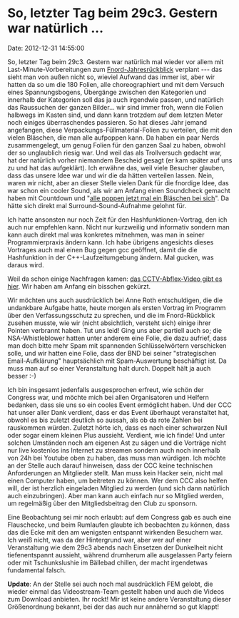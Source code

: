 So, letzter Tag beim 29c3. Gestern war natürlich \...
=====================================================

Date: 2012-12-31 14:55:00

So, letzter Tag beim 29c3. Gestern war natürlich mal wieder vor allem
mit Last-Minute-Vorbereitungen zum
[Fnord-Jahresrückblick](http://www.youtube.com/watch?v=X9PlIg5ZWZE)
verplant --- das sieht man von außen nicht so, wieviel Aufwand das immer
ist, aber wir hatten da so um die 180 Folien, alle choreographiert und
mit dem Versuch eines Spannungsbogens, Übergänge zwischen den Kategorien
und innerhalb der Kategorien soll das ja auch irgendwie passen, und
natürlich das Raussuchen der ganzen Bilder\... wir sind immer froh, wenn
die Folien halbwegs im Kasten sind, und dann kann trotzdem auf dem
letzten Meter noch einiges überraschendes passieren. So hat dieses Jahr
jemand angefangen, diese Verpackungs-Füllmaterial-Folien zu verteilen,
die mit den vielen Bläschen, die man alle aufpoppen kann. Da haben ein
paar Nerds zusammengelegt, um genug Folien für den ganzen Saal zu haben,
obwohl der so unglaublich riesig war. Und weil das als Trollversuch
gedacht war, hat der natürlich vorher niemandem Bescheid gesagt (er kam
später auf uns zu und hat das aufgeklärt). Ich erwähne das, weil viele
Besucher glauben, dass das unsere Idee war und wir die da hätten
verteilen lassen. Nein, waren wir nicht, aber an dieser Stelle vielen
Dank für die fnordige Idee, das war schon ein cooler Sound, als wir am
Anfang einen Soundcheck gemacht haben mit Countdown und \"[alle poppen
jetzt mal ein Bläschen bei
sich](https://soundcloud.com/tasmo/29c3-poppen-at-29c3)\". Da hätte sich
direkt mal Surround-Sound-Aufnahme gelohnt für.

Ich hatte ansonsten nur noch Zeit für den Hashfunktionen-Vortrag, den
ich auch nur empfehlen kann. Nicht nur kurzweilig und informativ sondern
man kann auch direkt mal was konkretes mitnehmen, was man in seiner
Programmierpraxis ändern kann. Ich habe übrigens angesichts dieses
Vortrages auch mal einen Bug gegen gcc geöffnet, damit die die
Hashfunktion in der C++-Laufzeitumgebung ändern. Mal gucken, was daraus
wird.

Weil da schon einige Nachfragen kamen: [das CCTV-Abflex-Video gibt es
hier](http://www.youtube.com/watch?v=kUU_h8PDgNk). Wir haben am Anfang
ein bisschen gekürzt.

Wir möchten uns auch ausdrücklich bei Anne Roth entschuldigen, die die
undankbare Aufgabe hatte, heute morgen als ersten Vortrag im Programm
über den Verfassungsschutz zu sprechen, und die im Fnord-Rückblick
zusehen musste, wie wir (nicht absichtlich, versteht sich) einige ihrer
Pointen verbrannt haben. Tut uns leid! Ging uns aber partiell auch so;
die NSA-Whistleblower hatten unter anderem eine Folie, die dazu aufrief,
dass man doch bitte mehr Spam mit spannenden Schlüsselwörtern
verschicken solle, und wir hatten eine Folie, dass der BND bei seiner
\"strategischen Email-Aufklärung\" hauptsächlich mit Spam-Auswertung
beschäftigt ist. Da muss man auf so einer Veranstaltung halt durch.
Doppelt hält ja auch besser :-)

Ich bin insgesamt jedenfalls ausgesprochen erfreut, wie schön der
Congress war, und möchte mich bei allen Organisatoren und Helfern
bedanken, dass sie uns so ein cooles Event ermöglicht haben. Und der CCC
hat unser aller Dank verdient, dass er das Event überhaupt veranstaltet
hat, obwohl es bis zuletzt deutlich so aussah, als ob da rote Zahlen bei
rauskommen würden. Zuletzt hörte ich, dass es nach einer schwarzen Null
oder sogar einem kleinen Plus aussieht. Verdient, wie ich finde! Und
unter solchen Umständen noch am eigenen Ast zu sägen und die Vorträge
nicht nur live kostenlos ins Internet zu streamen sondern auch noch
innerhalb von 24h bei Youtube oben zu haben, das muss man würdigen. Ich
möchte an der Stelle auch darauf hinweisen, dass der CCC keine
technischen Anforderungen an Mitglieder stellt. Man muss kein Hacker
sein, nicht mal einen Computer haben, um beitreten zu können. Wer dem
CCC also helfen will, der ist herzlich eingeladen Mitglied zu werden
(und sich dann natürlich auch einzubringen). Aber man kann auch einfach
nur so Mitglied werden, um regelmäßig über den Mitgliedsbeitrag den Club
zu sponsorn.

Eine Beobachtung sei mir noch erlaubt: auf dem Congress gab es auch eine
Flauschecke, und beim Rumlaufen glaubte ich beobachten zu können, dass
das die Ecke mit den am wenigsten entspannt wirkenden Besuchern war. Ich
weiß nicht, was da der Hintergrund war, aber wer auf einer Veranstaltung
wie dem 29c3 abends nach Einsetzen der Dunkelheit nicht tiefenentspannt
aussieht, während drumherum alle ausgelassen Party feiern oder mit
Tschunkslushie im Bällebad chillen, der macht irgendetwas fundamental
falsch.

**Update**: An der Stelle sei auch noch mal ausdrücklich FEM gelobt, die
wieder einmal das Videostream-Team gestellt haben und auch die Videos
zum Download anbieten. Ihr rockt! Mir ist keine andere Veranstaltung
dieser Größenordnung bekannt, bei der das auch nur annähernd so gut
klappt!
